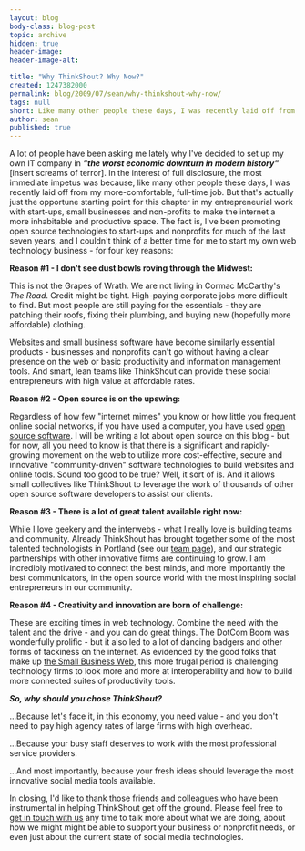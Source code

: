 ```yaml
---
layout: blog
body-class: blog-post
topic: archive
hidden: true
header-image:
header-image-alt:

title: "Why ThinkShout? Why Now?"
created: 1247382000
permalink: blog/2009/07/sean/why-thinkshout-why-now/
tags: null
short: Like many other people these days, I was recently laid off from my more-comfortable, full-time job.
author: sean
published: true
---
```


<p>A lot of people have been asking me lately why I've decided to set up my own IT company in <b><i>"the worst economic downturn in modern history"</i></b> [insert screams of terror]. In the interest of full disclosure, the most immediate impetus was because, like many other people these days, I was recently laid off from my more-comfortable, full-time job. But that's actually just the opportune starting point for this chapter in my entrepreneurial work with start-ups, small businesses and non-profits to make the internet a more inhabitable and productive space. The fact is, I've been promoting open source technologies to start-ups and nonprofits for much of the last seven years, and I couldn't think of a better time for me to start my own web technology business - for four key reasons:</p>
<p><b>Reason #1 - I don't see dust bowls roving through the Midwest:</b></p>

<p>This is not the Grapes of Wrath. We are not living in Cormac McCarthy's <i>The Road</i>. Credit might be tight. High-paying corporate jobs more difficult to find. But most people are still paying for the essentials - they are patching their roofs, fixing their plumbing, and buying new (hopefully more affordable) clothing.</p>
<p>Websites and small business software have become similarly essential products - businesses and nonprofits can't go without having a clear presence on the web or basic productivity and information management tools. And smart, lean teams like ThinkShout can provide these social entrepreneurs with high value at affordable rates.</p>
<p><b>Reason #2 - Open source is on the upswing:</b></p>
<p>Regardless of how few "internet mimes" you know or how little you frequent online social networks, if you have used a computer, you have used <a href="http://en.wikipedia.org/wiki/Open_source" target="_blank">open source software</a>. I will be writing a lot about open source on this blog - but for now, all you need to know is that there is a significant and rapidly-growing movement on the web to utilize more cost-effective, secure and innovative "community-driven" software technologies to build websites and online tools. Sound too good to be true? Well, it sort of is. And it allows small collectives like ThinkShout to leverage the work of thousands of other open source software developers to assist our clients.</p>
<p><b>Reason #3 - There is a lot of great talent available right now:</b></p>
<p>While I love geekery and the interwebs - what I really love is building teams and community. Already ThinkShout has brought together some of the most talented technologists in Portland (see our <a href="{{ site.baseurl }}/team">team page</a>), and our strategic partnerships with other innovative firms are continuing to grow. I am incredibly motivated to connect the best minds, and more importantly the best communicators, in the open source world with the most inspiring social entrepreneurs in our community.</p>

<p><b> Reason #4 - Creativity and innovation are born of challenge:</b></p>
<p>These are exciting times in web technology. Combine the need with the talent and the drive - and you can do great things. The DotCom Boom was wonderfully prolific - but it also led to a lot of dancing badgers and other forms of tackiness on the internet. As evidenced by the good folks that make up <a href="http://www.thesmallbusinessweb.com/" target="_blank">the Small Business Web</a>, this more frugal period is challenging technology firms to look more and more at interoperability and how to build more connected suites of productivity tools.</p>
<p><b><i>So, why should you chose ThinkShout?</i></b></p>
<p>...Because let's face it, in this economy, you need value - and you don't need to pay high agency rates of large firms with high overhead.</p>
<p>...Because your busy staff deserves to work with the most professional service providers.</p>
<p>...And most importantly, because your fresh ideas should leverage the most innovative social media tools available.</p>
<p>In closing, I'd like to thank those friends and colleagues who have been instrumental in helping ThinkShout get off the ground. Please feel free to <a href="{{ site.baseurl }}/contact">get in touch with us</a> any time to talk more about what we are doing, about how we might might be able to support your business or nonprofit needs, or even just about the current state of social media technologies.</p>
